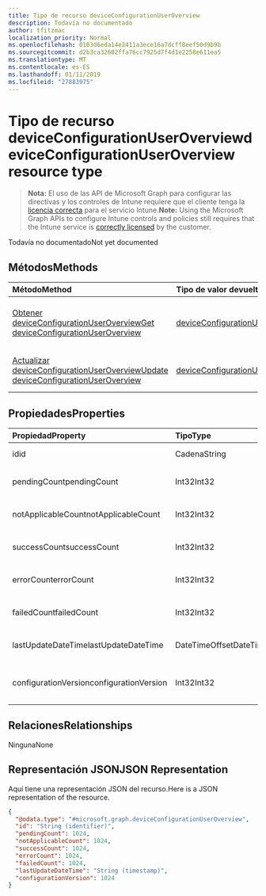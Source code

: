 ```yaml
---
title: Tipo de recurso deviceConfigurationUserOverview
description: Todavía no documentado
author: tfitzmac
localization_priority: Normal
ms.openlocfilehash: 0103d6eda14e2411a3ece16a7dcff8eef50d9b9b
ms.sourcegitcommit: d2b3ca32602ffa76cc7925d7f4d1e2258e611ea5
ms.translationtype: MT
ms.contentlocale: es-ES
ms.lasthandoff: 01/11/2019
ms.locfileid: "27883975"
---
```

# <a name="deviceconfigurationuseroverview-resource-type"></a><span data-ttu-id="5ced7-103">Tipo de recurso deviceConfigurationUserOverview</span><span class="sxs-lookup"><span data-stu-id="5ced7-103">deviceConfigurationUserOverview resource type</span></span>

> <span data-ttu-id="5ced7-104">**Nota:** El uso de las API de Microsoft Graph para configurar las directivas y los controles de Intune requiere que el cliente tenga la [licencia correcta](https://go.microsoft.com/fwlink/?linkid=839381) para el servicio Intune.</span><span class="sxs-lookup"><span data-stu-id="5ced7-104">**Note:** Using the Microsoft Graph APIs to configure Intune controls and policies still requires that the Intune service is [correctly licensed](https://go.microsoft.com/fwlink/?linkid=839381) by the customer.</span></span>

<span data-ttu-id="5ced7-105">Todavía no documentado</span><span class="sxs-lookup"><span data-stu-id="5ced7-105">Not yet documented</span></span>
## <a name="methods"></a><span data-ttu-id="5ced7-106">Métodos</span><span class="sxs-lookup"><span data-stu-id="5ced7-106">Methods</span></span>
|<span data-ttu-id="5ced7-107">Método</span><span class="sxs-lookup"><span data-stu-id="5ced7-107">Method</span></span>|<span data-ttu-id="5ced7-108">Tipo de valor devuelto</span><span class="sxs-lookup"><span data-stu-id="5ced7-108">Return Type</span></span>|<span data-ttu-id="5ced7-109">Descripción</span><span class="sxs-lookup"><span data-stu-id="5ced7-109">Description</span></span>|
|:---|:---|:---|
|[<span data-ttu-id="5ced7-110">Obtener deviceConfigurationUserOverview</span><span class="sxs-lookup"><span data-stu-id="5ced7-110">Get deviceConfigurationUserOverview</span></span>](../api/intune-deviceconfig-deviceconfigurationuseroverview-get.md)|[<span data-ttu-id="5ced7-111">deviceConfigurationUserOverview</span><span class="sxs-lookup"><span data-stu-id="5ced7-111">deviceConfigurationUserOverview</span></span>](../resources/intune-deviceconfig-deviceconfigurationuseroverview.md)|<span data-ttu-id="5ced7-112">Lea las propiedades y las relaciones del objeto [deviceConfigurationUserOverview](../resources/intune-deviceconfig-deviceconfigurationuseroverview.md).</span><span class="sxs-lookup"><span data-stu-id="5ced7-112">Read properties and relationships of the [deviceConfigurationUserOverview](../resources/intune-deviceconfig-deviceconfigurationuseroverview.md) object.</span></span>|
|[<span data-ttu-id="5ced7-113">Actualizar deviceConfigurationUserOverview</span><span class="sxs-lookup"><span data-stu-id="5ced7-113">Update deviceConfigurationUserOverview</span></span>](../api/intune-deviceconfig-deviceconfigurationuseroverview-update.md)|[<span data-ttu-id="5ced7-114">deviceConfigurationUserOverview</span><span class="sxs-lookup"><span data-stu-id="5ced7-114">deviceConfigurationUserOverview</span></span>](../resources/intune-deviceconfig-deviceconfigurationuseroverview.md)|<span data-ttu-id="5ced7-115">Actualice las propiedades de un objeto [deviceConfigurationUserOverview](../resources/intune-deviceconfig-deviceconfigurationuseroverview.md).</span><span class="sxs-lookup"><span data-stu-id="5ced7-115">Update the properties of a [deviceConfigurationUserOverview](../resources/intune-deviceconfig-deviceconfigurationuseroverview.md) object.</span></span>|

## <a name="properties"></a><span data-ttu-id="5ced7-116">Propiedades</span><span class="sxs-lookup"><span data-stu-id="5ced7-116">Properties</span></span>
|<span data-ttu-id="5ced7-117">Propiedad</span><span class="sxs-lookup"><span data-stu-id="5ced7-117">Property</span></span>|<span data-ttu-id="5ced7-118">Tipo</span><span class="sxs-lookup"><span data-stu-id="5ced7-118">Type</span></span>|<span data-ttu-id="5ced7-119">Descripción</span><span class="sxs-lookup"><span data-stu-id="5ced7-119">Description</span></span>|
|:---|:---|:---|
|<span data-ttu-id="5ced7-120">id</span><span class="sxs-lookup"><span data-stu-id="5ced7-120">id</span></span>|<span data-ttu-id="5ced7-121">Cadena</span><span class="sxs-lookup"><span data-stu-id="5ced7-121">String</span></span>|<span data-ttu-id="5ced7-122">Clave de la entidad.</span><span class="sxs-lookup"><span data-stu-id="5ced7-122">Key of the entity.</span></span>|
|<span data-ttu-id="5ced7-123">pendingCount</span><span class="sxs-lookup"><span data-stu-id="5ced7-123">pendingCount</span></span>|<span data-ttu-id="5ced7-124">Int32</span><span class="sxs-lookup"><span data-stu-id="5ced7-124">Int32</span></span>|<span data-ttu-id="5ced7-125">Número de usuarios pendientes</span><span class="sxs-lookup"><span data-stu-id="5ced7-125">Number of pending Users</span></span>|
|<span data-ttu-id="5ced7-126">notApplicableCount</span><span class="sxs-lookup"><span data-stu-id="5ced7-126">notApplicableCount</span></span>|<span data-ttu-id="5ced7-127">Int32</span><span class="sxs-lookup"><span data-stu-id="5ced7-127">Int32</span></span>|<span data-ttu-id="5ced7-128">Número de usuarios no es aplicable.</span><span class="sxs-lookup"><span data-stu-id="5ced7-128">Number of not applicable users</span></span>|
|<span data-ttu-id="5ced7-129">successCount</span><span class="sxs-lookup"><span data-stu-id="5ced7-129">successCount</span></span>|<span data-ttu-id="5ced7-130">Int32</span><span class="sxs-lookup"><span data-stu-id="5ced7-130">Int32</span></span>|<span data-ttu-id="5ced7-131">Número de usuarios correctos</span><span class="sxs-lookup"><span data-stu-id="5ced7-131">Number of succeeded Users</span></span>|
|<span data-ttu-id="5ced7-132">errorCount</span><span class="sxs-lookup"><span data-stu-id="5ced7-132">errorCount</span></span>|<span data-ttu-id="5ced7-133">Int32</span><span class="sxs-lookup"><span data-stu-id="5ced7-133">Int32</span></span>|<span data-ttu-id="5ced7-134">Número de usuarios con error</span><span class="sxs-lookup"><span data-stu-id="5ced7-134">Number of error Users</span></span>|
|<span data-ttu-id="5ced7-135">failedCount</span><span class="sxs-lookup"><span data-stu-id="5ced7-135">failedCount</span></span>|<span data-ttu-id="5ced7-136">Int32</span><span class="sxs-lookup"><span data-stu-id="5ced7-136">Int32</span></span>|<span data-ttu-id="5ced7-137">Número de usuarios erróneos</span><span class="sxs-lookup"><span data-stu-id="5ced7-137">Number of failed Users</span></span>|
|<span data-ttu-id="5ced7-138">lastUpdateDateTime</span><span class="sxs-lookup"><span data-stu-id="5ced7-138">lastUpdateDateTime</span></span>|<span data-ttu-id="5ced7-139">DateTimeOffset</span><span class="sxs-lookup"><span data-stu-id="5ced7-139">DateTimeOffset</span></span>|<span data-ttu-id="5ced7-140">Última hora de actualización</span><span class="sxs-lookup"><span data-stu-id="5ced7-140">Last update time</span></span>|
|<span data-ttu-id="5ced7-141">configurationVersion</span><span class="sxs-lookup"><span data-stu-id="5ced7-141">configurationVersion</span></span>|<span data-ttu-id="5ced7-142">Int32</span><span class="sxs-lookup"><span data-stu-id="5ced7-142">Int32</span></span>|<span data-ttu-id="5ced7-143">Versión de la directiva para esa información general</span><span class="sxs-lookup"><span data-stu-id="5ced7-143">Version of the policy for that overview</span></span>|

## <a name="relationships"></a><span data-ttu-id="5ced7-144">Relaciones</span><span class="sxs-lookup"><span data-stu-id="5ced7-144">Relationships</span></span>
<span data-ttu-id="5ced7-145">Ninguna</span><span class="sxs-lookup"><span data-stu-id="5ced7-145">None</span></span>
## <a name="json-representation"></a><span data-ttu-id="5ced7-146">Representación JSON</span><span class="sxs-lookup"><span data-stu-id="5ced7-146">JSON Representation</span></span>
<span data-ttu-id="5ced7-147">Aquí tiene una representación JSON del recurso.</span><span class="sxs-lookup"><span data-stu-id="5ced7-147">Here is a JSON representation of the resource.</span></span>
<!-- {
  "blockType": "resource",
  "keyProperty": "id",
  "@odata.type": "microsoft.graph.deviceConfigurationUserOverview"
}
-->
``` json
{
  "@odata.type": "#microsoft.graph.deviceConfigurationUserOverview",
  "id": "String (identifier)",
  "pendingCount": 1024,
  "notApplicableCount": 1024,
  "successCount": 1024,
  "errorCount": 1024,
  "failedCount": 1024,
  "lastUpdateDateTime": "String (timestamp)",
  "configurationVersion": 1024
}
```



